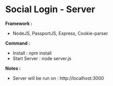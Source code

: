 Social Login - Server
===========
**Framework :**
- NodeJS, PassportJS, Express, Cookie-parser

**Command  :**
- Install : npm install
- Start Server : node server.js

**Notes :**
- Server will be run on : http://localhost:3000

